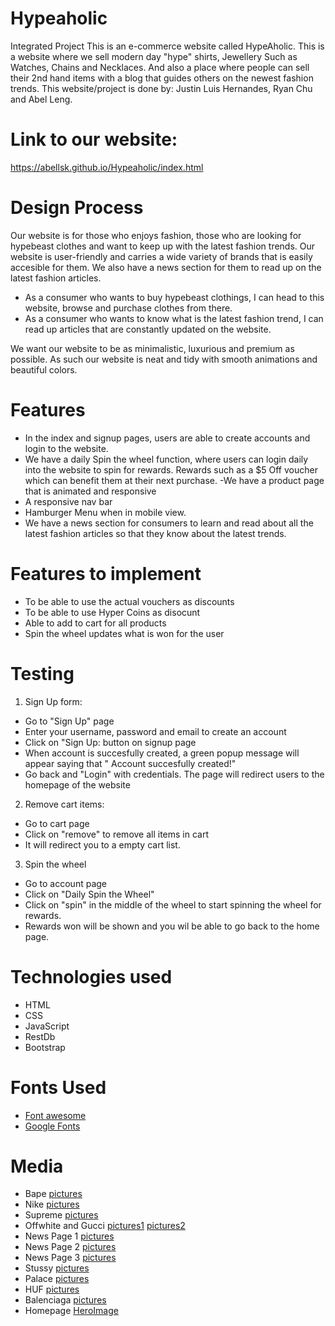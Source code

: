 # Hypeaholic
Integrated Project
This is an e-commerce website called HypeAholic. This is a website where we sell modern day "hype" shirts, Jewellery Such as Watches, Chains and Necklaces. And also a place where people can sell their 2nd hand items with a blog that guides others on the newest fashion trends. This website/project is done by: Justin Luis Hernandes, Ryan Chu and Abel Leng.

# Link to our website:
https://abellsk.github.io/Hypeaholic/index.html

# Design Process
Our website is for those who enjoys fashion, those who are looking for hypebeast clothes and want to keep up with the latest fashion trends. Our website is user-friendly and carries a wide variety of brands that is easily accesible for them. We also have a news section for them to read up on the latest fashion articles.
- As a consumer who wants to buy hypebeast clothings, I can head to this website, browse and purchase clothes from there.
- As a consumer who wants to know what is the latest fashion trend, I can read up articles that are constantly updated on the website.

We want our website to be as minimalistic, luxurious and premium as possible. As such our website is neat and tidy with smooth animations and beautiful colors.

# Features
- In the index and signup pages, users are able to create accounts and login to the website.
- We have a daily Spin the wheel function, where users can login daily into the website to spin for rewards. Rewards such as a $5 Off voucher which can benefit them at their next purchase.
-We have a product page that is animated and responsive
- A responsive nav bar
- Hamburger Menu when in mobile view.
- We have a news section for consumers to learn and read about all the latest fashion articles so that they know about the latest trends.

# Features to implement
- To be able to use the actual vouchers as discounts
- To be able to use Hyper Coins as disocunt
- Able to add to cart for all products
- Spin the wheel updates what is won for the user

# Testing
1. Sign Up form:
- Go to "Sign Up" page
- Enter your username, password and email to create an account
- Click on "Sign Up: button on signup page
- When account is succesfully created, a green popup message will appear saying that " Account succesfully created!"
- Go back and "Login" with credentials. The page will redirect users to the homepage of the website

2. Remove cart items:
- Go to cart page
- Click on "remove" to remove all items in cart
- It will redirect you to a empty cart list.

3. Spin the wheel
- Go to account page
- Click on "Daily Spin the Wheel"
- Click on "spin" in the middle of the wheel to start spinning the wheel for rewards.
- Rewards won will be shown and you wil be able to go back to the home page.

# Technologies used
- HTML
- CSS
- JavaScript
- RestDb
- Bootstrap

# Fonts Used
- [Font awesome](https://fontawesome.com/)
- [Google Fonts](https://fonts.google.com/) 
# Media
- Bape [pictures](https://int.bape.com/)
- Nike [pictures](https://www.nike.com/sg/membership?cp=32474922017_search_%7csg%7cCore+Brand+-+GN+-+Pure+-+XCategory+-+Nike+Singapore+-+TM+-+General+-+Mens+LP+-+EN_EN+-+Exact%7cGOOGLE%7cnike&gclid=CjwKCAiAsNKQBhAPEiwAB-I5zRmttXEzIUjW7w8hlt2DUCKgfwWolQGoA5YdPXah--l0w3OfpVHyNRoCUg4QAvD_BwE&gclsrc=aw.ds)
- Supreme [pictures](https://www.keeprunrun.com/nike-air-more-uptempo-supreme-suptempo-varsity-white-id178.html)
- Offwhite and Gucci
[pictures1](https://www.farfetch.com/nz/designers/men)
[pictures2](https://www.goat.com/sneakers/off-white-arrow-pendant-necklace-silver-omob045e20met0017800)
- News Page 1 [pictures](https://www.vogue.com/slideshow/phil-oh-best-street-style-photos-from-london-fashion-week-fall-2022)
- News Page 2 [pictures](https://www.fashionbeans.com/article/best-streetwear-brands/)
- News Page 3 [pictures](https://www.vogue.com/slideshow/street-style-ways-to-wear-gucci-fall-fashion)
- Stussy [pictures](https://doubledoublevintage.com/products/stussy-compton-t-shirt-bleach-xlarge)
- Palace [pictures](https://shop.palaceskateboards.com/collections/t-shirts)
- HUF [pictures](https://hufworldwide.com/) 
- Balenciaga [pictures](https://www.balenciaga.com/en-us)
- Homepage [HeroImage](https://savagemodeshop.com/)
